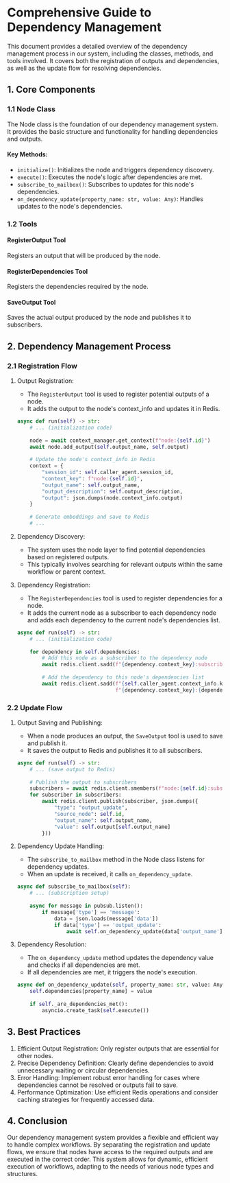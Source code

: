 # Comprehensive Guide to Dependency Management

This document provides a detailed overview of the dependency management process in our system, including the classes, methods, and tools involved. It covers both the registration of outputs and dependencies, as well as the update flow for resolving dependencies.

## 1. Core Components

### 1.1 Node Class

The Node class is the foundation of our dependency management system. It provides the basic structure and functionality for handling dependencies and outputs.

#### Key Methods:
- `initialize()`: Initializes the node and triggers dependency discovery.
- `execute()`: Executes the node's logic after dependencies are met.
- `subscribe_to_mailbox()`: Subscribes to updates for this node's dependencies.
- `on_dependency_update(property_name: str, value: Any)`: Handles updates to the node's dependencies.

### 1.2 Tools

#### RegisterOutput Tool
Registers an output that will be produced by the node.

#### RegisterDependencies Tool
Registers the dependencies required by the node.

#### SaveOutput Tool
Saves the actual output produced by the node and publishes it to subscribers.

## 2. Dependency Management Process

### 2.1 Registration Flow

1. Output Registration:
   - The `RegisterOutput` tool is used to register potential outputs of a node.
   - It adds the output to the node's context_info and updates it in Redis.

   ```python
   async def run(self) -> str:
       # ... (initialization code)
       
       node = await context_manager.get_context(f"node:{self.id}")
       await node.add_output(self.output_name, self.output)
       
       # Update the node's context_info in Redis
       context = {
           "session_id": self.caller_agent.session_id,
           "context_key": f"node:{self.id}",
           "output_name": self.output_name,
           "output_description": self.output_description,
           "output": json.dumps(node.context_info.output)
       }
       
       # Generate embeddings and save to Redis
       # ...
   ```

2. Dependency Discovery:
   - The system uses the node layer to find potential dependencies based on registered outputs.
   - This typically involves searching for relevant outputs within the same workflow or parent context.

3. Dependency Registration:
   - The `RegisterDependencies` tool is used to register dependencies for a node.
   - It adds the current node as a subscriber to each dependency node and adds each dependency to the current node's dependencies list.

   ```python
   async def run(self) -> str:
       # ... (initialization code)
       
       for dependency in self.dependencies:
           # Add this node as a subscriber to the dependency node
           await redis.client.sadd(f"{dependency.context_key}:subscribers", self.caller_agent.context_info.key)
           
           # Add the dependency to this node's dependencies list
           await redis.client.sadd(f"{self.caller_agent.context_info.key}:dependencies", 
                                   f"{dependency.context_key}:{dependency.property_name}")
   ```

### 2.2 Update Flow

1. Output Saving and Publishing:
   - When a node produces an output, the `SaveOutput` tool is used to save and publish it.
   - It saves the output to Redis and publishes it to all subscribers.

   ```python
   async def run(self) -> str:
       # ... (save output to Redis)
       
       # Publish the output to subscribers
       subscribers = await redis.client.smembers(f"node:{self.id}:subscribers")
       for subscriber in subscribers:
           await redis.client.publish(subscriber, json.dumps({
               "type": "output_update",
               "source_node": self.id,
               "output_name": self.output_name,
               "value": self.output[self.output_name]
           }))
   ```

2. Dependency Update Handling:
   - The `subscribe_to_mailbox` method in the Node class listens for dependency updates.
   - When an update is received, it calls `on_dependency_update`.

   ```python
   async def subscribe_to_mailbox(self):
       # ... (subscription setup)
       
       async for message in pubsub.listen():
           if message['type'] == 'message':
               data = json.loads(message['data'])
               if data['type'] == 'output_update':
                   await self.on_dependency_update(data['output_name'], data['value'])
   ```

3. Dependency Resolution:
   - The `on_dependency_update` method updates the dependency value and checks if all dependencies are met.
   - If all dependencies are met, it triggers the node's execution.

   ```python
   async def on_dependency_update(self, property_name: str, value: Any):
       self.dependencies[property_name] = value
       
       if self._are_dependencies_met():
           asyncio.create_task(self.execute())
   ```

## 3. Best Practices

1. Efficient Output Registration: Only register outputs that are essential for other nodes.
2. Precise Dependency Definition: Clearly define dependencies to avoid unnecessary waiting or circular dependencies.
3. Error Handling: Implement robust error handling for cases where dependencies cannot be resolved or outputs fail to save.
4. Performance Optimization: Use efficient Redis operations and consider caching strategies for frequently accessed data.

## 4. Conclusion

Our dependency management system provides a flexible and efficient way to handle complex workflows. By separating the registration and update flows, we ensure that nodes have access to the required outputs and are executed in the correct order. This system allows for dynamic, efficient execution of workflows, adapting to the needs of various node types and structures.
